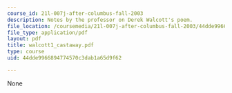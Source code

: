 ```yaml
---
course_id: 21l-007j-after-columbus-fall-2003
description: Notes by the professor on Derek Walcott's poem.
file_location: /coursemedia/21l-007j-after-columbus-fall-2003/44dde9966894774570c3dab1a65d9f62_walcott1_castaway.pdf
file_type: application/pdf
layout: pdf
title: walcott1_castaway.pdf
type: course
uid: 44dde9966894774570c3dab1a65d9f62

---
```

None